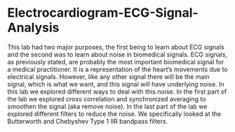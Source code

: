 # Electrocardiogram-ECG-Signal-Analysis
This lab had two major purposes, the first being to learn about ECG signals and the second was to learn about noise in biomedical signals. ECG signals, as previously stated, are probably the most important biomedical signal for a medical practitioner. It is a representation of the heart’s movements due to electrical signals. However, like any other signal there will be the main signal, which is what we want, and this signal will have underlying noise. In this lab we explored different ways to deal with this noise. In the first part of the lab we explored cross correlation and synchronized averaging to smoothen the signal (aka remove noise). In the last part of the lab we explored different filters to reduce the noise. We specifically looked at the Butterworth and Chebyshev Type 1 IIR bandpass filters. 
